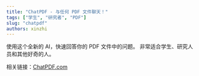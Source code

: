 ```yaml
---
title: "ChatPDF - 与任何 PDF 文件聊天！"
tags: ["学生", "研究者", "PDF"]
slug: "chatpdf"
authors: xinzhi
---
```


使用这个全新的 AI，快速回答你的 PDF 文件中的问题。
非常适合学生、研究人员和其他好奇的人。


相关链接：[ChatPDF.com](https://chatpdf.com/)